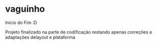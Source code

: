 vaguinho
========

Inicio do Fim  :D


Projeto finalizado na parte de codificação restando apenas correções e adaptações delayout e plataforma
